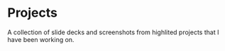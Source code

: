 # Projects
A collection of slide decks and screenshots from highlited projects that I have been working on.
